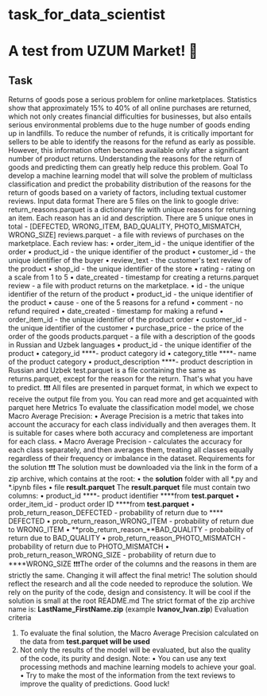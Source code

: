 # task_for_data_scientist

# A test from UZUM Market! 🛒
## Task
Returns of goods pose a serious problem for online marketplaces. Statistics show that approximately 15% to 40% of all online purchases are returned, which not only creates financial difficulties for businesses, but also entails serious environmental problems due to the huge number of goods ending up in landfills. To reduce the number of refunds, it is critically important for sellers to be able to identify the reasons for the refund as early as possible. However, this information often becomes available only after a significant number of product returns. Understanding the reasons for the return of goods and predicting them can greatly help reduce this problem.
Goal
To develop a machine learning model that will solve the problem of multiclass classification and predict the probability distribution of the reasons for the return of goods based on a variety of factors, including textual customer reviews.
Input data format
There are 5 files on the link to google drive:
return_reasons.parquet is a dictionary file with unique reasons for returning an item. Each reason has an id and description. There are 5 unique ones in total - [DEFECTED, WRONG_ITEM, BAD_QUALITY, PHOTO_MISMATCH, WRONG_SIZE]
reviews.parquet - a file with reviews of purchases on the marketplace.
Each review has:
• order_item_id - the unique identifier of the order
• product_id - the unique identifier of the product
• customer_id - the unique identifier of the buyer
• review_text - the customer's text review of the product
• shop_id - the unique identifier of the store
• rating - rating on a scale from 1 to 5
• date_created - timestamp for creating
a returns.parquet review - a file with product returns on the marketplace.
• id - the unique identifier of the return of the product
• product_id - the unique identifier of the product
• cause - one of the 5 reasons for a refund
• comment - no refund required
• date_created - timestamp for making a refund
• order_item_id - the unique identifier of the product order
• customer_id - the unique identifier of the customer
• purchase_price - the price of the order of the goods
products.parquet - a file with a description of the goods in Russian and Uzbek languages
• product_id - the unique identifier of the product
• category_id ****- product category id
• category_title ****- name of the product category
• product_description ****- product description in Russian and Uzbek
test.parquet is a file containing the same as returns.parquet, except for the reason for the return. That's what you have to predict.
❗️❗️❗️ All files are presented in parquet format, in which we expect to receive the output file from you. You can read more and get acquainted with parquet here
Metrics
To evaluate the classification model model, we chose Macro Average Precision:
• Average Precision is a metric that takes into account the accuracy for each class individually and then averages them. It is suitable for cases where both accuracy and completeness are important for each class.
• Macro Average Precision - calculates the accuracy for each class separately, and then averages them, treating all classes equally regardless of their frequency or imbalance in the dataset.
Requirements for the solution
❗️❗️❗️ The solution must be downloaded via the link in the form of a zip archive, which contains at the root:
• the **solution** folder with all *.py and *.ipynb files
• file **result.parquet**
The **result.parquet** file must contain two columns:
• product_id ****- product identifier ****from **test.parquet**
• order_item_id - product order ID ****from **test.parquet**
• prob_return_reason_DEFECTED - probability of return due to ****
DEFECTED • prob_return_reason_WRONG_ITEM - probability of return due to
WRONG_ITEM • **prob_return_reason_**BAD_QUALITY - probability of return due to BAD_QUALITY
• prob_return_reason_PHOTO_MISMATCH - probability of return due to PHOTO_MISMATCH
• prob_return_reason_WRONG_SIZE - probability of return due to ****WRONG_SIZE
❗️❗️❗️The order of the columns and the reasons in them are strictly the same. Changing it will affect the final metric!
The solution should reflect the research and all the code needed to reproduce the solution. We rely on the purity of the code, design and consistency. It will be cool if the solution is small at the root README.md
The strict format of the zip archive name is: **LastName_FirstName.zip** (example **Ivanov_Ivan.zip**)
Evaluation criteria
1. To evaluate the final solution, the Macro Average Precision calculated on the data from **test.parquet will be used**
2. Not only the results of the model will be evaluated, but also the quality of the code, its purity and design.
Note:
• You can use any text processing methods and machine learning models to achieve your goal.
• Try to make the most of the information from the text reviews to improve the quality of predictions.
Good luck!
